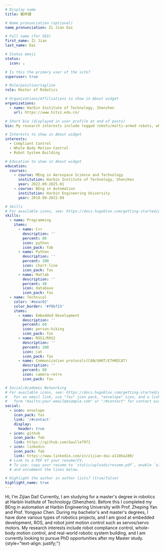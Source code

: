 ```yaml
---
# Display name
title: 戴梓健

# Name pronunciation (optional)
name_pronunciation: Zi Jian Dai

# Full name (for SEO)
first_name: Zi Jian
last_name: Dai

# Status emoji
status:
  icon: ☕️

# Is this the primary user of the site?
superuser: true

# Role/position/tagline
role: Master of Robotics

# Organizations/Affiliations to show in About widget
organizations:
  - name: Harbin Institute of Technology, Shenzhen
    url: https://www.hitsz.edu.cn/

# Short bio (displayed in user profile at end of posts)
bio: My research interests include legged robots/multi-armed robots, whole body compliance control, and real-world robotic system building.

# Interests to show in About widget
interests:
  - Compliant Control
  - Whole Body Motion Control
  - Robot System Building

# Education to show in About widget
education:
  courses:
    - course: MEng in Aerospace Science and Technology
      institution: Harbin Institute of Technology, Shenzhen
      year: 2022.09-2025.01
    - course: BEng in Automation
      institution: Harbin Engineering University
      year: 2018.09-2022.09

# Skills
# For available icons, see: https://docs.hugoblox.com/getting-started/page-builder/#icons
skills:
  - name: Programming
    items:
      - name: C++
        description: ''
        percent: 80
        icon: python
        icon_pack: fab
      - name: Python
        description: ''
        percent: 100
        icon: chart-line
        icon_pack: fas
      - name: Matlab
        description: ''
        percent: 40
        icon: database
        icon_pack: fas
  - name: Technical
    color: '#eeac02'
    color_border: '#f0bf23'
    items:
      - name: Embedded Development
        description: ''
        percent: 60
        icon: person-hiking
        icon_pack: fas
      - name: ROS1/ROS2
        description: ''
        percent: 100
        icon: cat
        icon_pack: fas
      - name: Communication protocols(CAN/UART/ETHRECAT)
        description: ''
        percent: 80
        icon: camera-retro
        icon_pack: fas

# Social/Academic Networking
# For available icons, see: https://docs.hugoblox.com/getting-started/page-builder/#icons
#   For an email link, use "fas" icon pack, "envelope" icon, and a link in the
#   form "mailto:your-email@example.com" or "/#contact" for contact widget.
social:
  - icon: envelope
    icon_pack: fas
    link: '/#contact'
    display:
      header: true
  - icon: github
    icon_pack: fab
    link: https://github.com/Gaulle7971
  - icon: linkedin
    icon_pack: fab
    link: https://www.linkedin.com/in/zijian-dai-a1186a280/
  # Link to a PDF of your resume/CV.
  # To use: copy your resume to `static/uploads/resume.pdf`, enable `ai` icons in `params.yaml`,
  # and uncomment the lines below.

# Highlight the author in author lists? (true/false)
highlight_name: true
---
```


Hi, I'm Zijian Dai! Currently, I am studying for a master's degree in robotics at Harbin Institute of Technology (Shenzhen). Before this I completed my BEng in automation at Harbin Engineering University with Prof. Zheping Yan and Prof. Yongyao Chen. During my bachelor's and master's degrees, I have done various types of robotics projects, and I am good at embedded development, ROS, and robot joint motion control such as servos/servo motors. My research interests include robot compliance control, whole-body motion control, and real-world robotic system building, and I am currently looking to pursue PhD opportunities after my Master study.
{style="text-align: justify;"}

